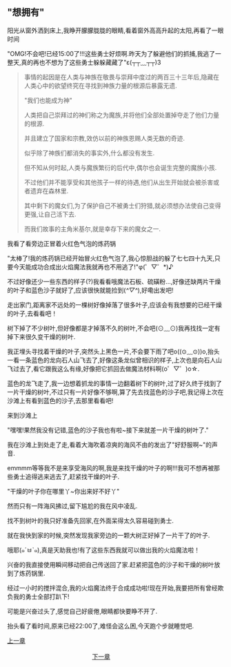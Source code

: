 ## "想拥有"

阳光从窗外洒到床上,我睁开朦朦胧胧的眼睛,看着窗外高高升起的太阳,再看了一眼时间

"OMG!不会吧!已经15:00了!!!这些勇士好烦啊.昨天为了躲避他们的抓捕,我逃了一整天,真的再也不想为了这些勇士躲躲藏藏了"ε(┬┬﹏┬┬)3

>事情的起因是在人类与神族在敬畏与崇拜中度过的两百三十三年后,隐藏在人类心中的欲望终究在寻找到神族力量的根源后暴露无遗.
>  
>"我们也能成为神"
>  
>人类把自己崇拜过的神们称之为魔族,并将他们全部处置掉夺走了他们力量的根源.
>  
>并且建立了国家和宗教,效仿以前的神族恩赐人类无数的奇迹.
>  
>似乎除了神族们都消失的事实外,什么都没有发生.
>  
>但不知从何时起,人类与魔族繁衍的后代中,偶尔也会诞生完整的魔族小孩.
>  
>不过他们并不能享受和其他孩子一样的待遇,他们从出生开始就会被杀害或者遗弃在森林里.
>  
>其中剩下的魔女们,为了保护自己不被勇士们狩猎,就必须想办法使自己变得更强,让自己活下去.
>  
>而我们故事的主角米基尔,就是幸存下来的魔女之一.

我看了看旁边正冒着火红色气泡的炼药锅

"太棒了!我的炼药锅已经开始冒火红色气泡了,我心惊胆战的躲了七七四十九天,只要今天能成功合成出火焰魔法我就再也不用逃了!"φ(゜▽゜*)♪

不过好像还少一些东西的样子(?)我看看哦魔法石板、硫磺粉...,好像还缺两片干燥的叶子和蓝色沙子就好了,应该很快就能捡到(*^▽^*),好嘞出发吧!

走出家门,距离家不远处的一棵树好像掉落了很多叶子,应该会有我想要的已经干燥的叶子,去看看吧！

树下掉了不少树叶,但好像都是才掉落不久的树叶,不会吧(⊙﹏⊙)我再找找一定有掉下来很久变干燥的树叶.

我正埋头寻找着干燥的叶子,突然头上黑色一片,不会要下雨了吧o((⊙﹏⊙))o,抬头一看一条蓝色的龙向石人山飞去了,好像这条龙似曾相识的样子,上次也是向石人山飞过去了,看它跟我这么有缘,好像把它抓回去做魔法材料啊(o゜▽゜)o☆.

蓝色的龙飞走了,我一边想着抓龙的事情一边翻着树下的树叶,过了好久终于找到了一片干燥的树叶,不过只有一片好像不够啊,算了先去找蓝色的沙子吧,我记得上次在沙滩上有看到蓝色的沙子,去那里看看吧!

来到沙滩上

"嘿嘿!果然我没有记错,蓝色的沙子我也有啦~接下来就差一片干燥的树叶了."

我在沙滩上到处走了走,看着大海吹着凉爽的海风不由的发出了"好舒服啊~"的声音.

emmmm等等我不是来享受海风的啊,我是来找干燥的叶子的啊!!!我可不想再被那些勇士追得逃来逃去了,赶紧找干燥的叶子.

"干燥的叶子你在哪里丫~你出来好不好丫"

然而只有一阵海风拂过,留下尴尬的我在风中凌乱.

找不到树叶的我只好准备先回家,在外面呆得太久容易碰到勇士.

就在我快到家的时候,突然发现我家旁边的一颗大树正好掉了一片干了的叶子.

哦耶(๑´ㅂ`๑),真是天助我也!有了这些东西我就可以做出我的火焰魔法啦！

兴奋的我直接使用瞬间移动把自己传送回了家.赶紧把蓝色的沙子和干燥的树叶放到了炼药锅里.

经过一小时的搅拌混合,我的火焰魔法终于合成成功啦!现在开始,我要把所有曾经欺负我的勇士全部打趴下!

可能是兴奋过头了,感觉自己好疲倦,眼睛都快要睁不开了.

抬头看了看时间,原来已经22:00了,难怪会这么困,今天跑个步就睡觉吧.

[上一章](https://github.com/lrinQVQ/Witch-s-story/blob/master/Chapter1.md) &#160;&#160;&#160;&#160;&#160;&#160;&#160;&#160;&#160;&#160;&#160;&#160;&#160;&#160;&#160;&#160;&#160;&#160;&#160;&#160;&#160;&#160;&#160;&#160;&#160;&#160;&#160;&#160;&#160;&#160;&#160;&#160;&#160;&#160;&#160;&#160;&#160;&#160;&#160;&#160;&#160;&#160;&#160;&#160;&#160;&#160;&#160;&#160;&#160;&#160;&#160;&#160;&#160;&#160;&#160;&#160;&#160;&#160;&#160;&#160;&#160;&#160;&#160;&#160;&#160;&#160;&#160;&#160;&#160;&#160;&#160;&#160;&#160;&#160;&#160;&#160;&#160;&#160;&#160;&#160;&#160;&#160;&#160;&#160;&#160;&#160;&#160;&#160;&#160;&#160;&#160;&#160;&#160;&#160;&#160;&#160;&#160;&#160;&#160;&#160;&#160;&#160;&#160;&#160;&#160;&#160;&#160;&#160;&#160;&#160;&#160;&#160;&#160;&#160;&#160;&#160;&#160;&#160;&#160;&#160;&#160;&#160;&#160;&#160;&#160;&#160;&#160;&#160;&#160;&#160;&#160;&#160;&#160;&#160;&#160;&#160;&#160;&#160;&#160;&#160;&#160;&#160;&#160;&#160;&#160;&#160;&#160;&#160;&#160;&#160;&#160;&#160;&#160;&#160;&#160;&#160;&#160;&#160;&#160;&#160;&#160;&#160;&#160;&#160;&#160;&#160;&#160;&#160;&#160;&#160;&#160;&#160;&#160;&#160;&#160;&#160;&#160; [下一章](https://github.com/lrinQVQ/Witch-s-story/blob/master/Chapter3.md)
